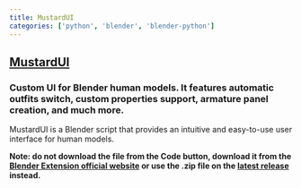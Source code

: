 ```yaml
---
title: MustardUI
categories: ['python', 'blender', 'blender-python']
---
```

## [MustardUI](https://github.com/Mustard2/MustardUI)

### Custom UI for Blender human models. It features automatic outfits switch, custom properties support, armature panel creation, and much more.


MustardUI is a Blender script that provides an intuitive and easy-to-use user interface for human models.

**Note: do not download the file from the Code button, download it from the [Blender Extension official website](https://extensions.blender.org/add-ons/mustardui/) or use the .zip file on the [latest release](https://github.com/Mustard2/MustardUI/releases/latest) instead.**
